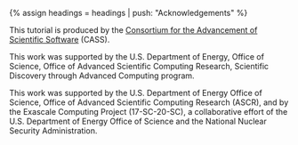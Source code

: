 {% assign headings = headings | push: "Acknowledgements" %}

<p>This tutorial is produced by the <a href="https://cass.community">Consortium for the Advancement of Scientific Software</a> (CASS).</p>

<p>This work was supported by the U.S. Department of Energy, Office of Science, Office of Advanced Scientific Computing Research, Scientific Discovery through Advanced Computing program.</p>

<p>This work was supported by the U.S. Department of Energy Office of Science, Office of Advanced Scientific Computing Research (ASCR), and by the Exascale Computing Project (17-SC-20-SC), a collaborative effort of the U.S. Department of Energy Office of Science and the National Nuclear Security Administration.</p>